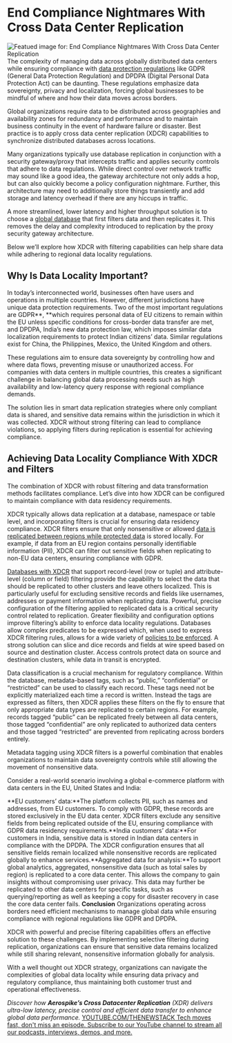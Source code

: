 # End Compliance Nightmares With Cross Data Center Replication
![Featued image for: End Compliance Nightmares With Cross Data Center Replication](https://cdn.thenewstack.io/media/2024/10/acb84668-privacy-1024x576.jpg)
The complexity of managing data across globally distributed data centers while ensuring compliance with [data protection regulations](https://thenewstack.io/the-cloud-makes-privacy-and-gdpr-easier-not-harder/) like GDPR (General Data Protection Regulation) and DPDPA (Digital Personal Data Protection Act) can be daunting. These regulations emphasize data sovereignty, privacy and localization, forcing global businesses to be mindful of where and how their data moves across borders.

Global organizations require data to be distributed across geographies and availability zones for redundancy and performance and to maintain business continuity in the event of hardware failure or disaster. Best practice is to apply cross data center replication (XDCR) capabilities to synchronize distributed databases across locations.

Many organizations typically use database replication in conjunction with a security gateway/proxy that intercepts traffic and applies security controls that adhere to data regulations. While direct control over network traffic may sound like a good idea, the gateway architecture not only adds a hop, but can also quickly become a policy configuration nightmare. Further, this architecture may need to additionally store things transiently and add storage and latency overhead if there are any hiccups in traffic.

A more streamlined, lower latency and higher throughput solution is to choose a [global database](https://aerospike.com/blog/aerospike-database-7-2/?utm_source=byline&utm_medium=pr&utm_campaign=the%20new%20stack) that first filters data and then replicates it. This removes the delay and complexity introduced to replication by the proxy security gateway architecture.

Below we’ll explore how XDCR with filtering capabilities can help share data while adhering to regional data locality regulations.

## Why Is Data Locality Important?
In today’s interconnected world, businesses often have users and operations in multiple countries. However, different jurisdictions have unique data protection requirements. Two of the most important regulations are GDPR**, **which requires personal data of EU citizens to remain within the EU unless specific conditions for cross-border data transfer are met, and DPDPA, India’s new data protection law, which imposes similar data localization requirements to protect Indian citizens’ data. Similar regulations exist for China, the Philippines, Mexico, the United Kingdom and others.

These regulations aim to ensure data sovereignty by controlling how and where data flows, preventing misuse or unauthorized access. For companies with data centers in multiple countries, this creates a significant challenge in balancing global data processing needs such as high availability and low-latency query response with regional compliance demands.

The solution lies in smart data replication strategies where only compliant data is shared, and sensitive data remains within the jurisdiction in which it was collected. XDCR without strong filtering can lead to compliance violations, so applying filters during replication is essential for achieving compliance.

## Achieving Data Locality Compliance With XDCR and Filters
The combination of XDCR with robust filtering and data transformation methods facilitates compliance. Let’s dive into how XDCR can be configured to maintain compliance with data residency requirements.

XDCR typically allows data replication at a database, namespace or table level, and incorporating filters is crucial for ensuring data residency compliance. XDCR filters ensure that only nonsensitive or allowed [data is replicated between regions while protected data](https://thenewstack.io/the-data-protection-challenges-of-kubernetes/) is stored locally. For example, if data from an EU region contains personally identifiable information (PII), XDCR can filter out sensitive fields when replicating to non-EU data centers, ensuring compliance with GDPR.

[Databases with XDCR](https://aerospike.com/products/database/?utm_source=byline&utm_medium=pr&utm_campaign=the%20new%20stack) that support record-level (row or tuple) and attribute-level (column or field) filtering provide the capability to select the data that should be replicated to other clusters and leave others localized. This is particularly useful for excluding sensitive records and fields like usernames, addresses or payment information when replicating data.
Powerful, precise configuration of the filtering applied to replicated data is a critical security control related to replication. Greater flexibility and configuration options improve filtering’s ability to enforce data locality regulations. Databases allow complex predicates to be expressed which, when used to express XDCR filtering rules, allows for a wide variety of [policies to be enforced](https://thenewstack.io/real-time-policy-enforcement-with-governance-as-code/). A strong solution can slice and dice records and fields at wire speed based on source and destination cluster. Access controls protect data on source and destination clusters, while data in transit is encrypted.

Data classification is a crucial mechanism for regulatory compliance. Within the database, metadata-based tags, such as “public,” “confidential” or “restricted” can be used to classify each record. These tags need not be explicitly materialized each time a record is written. Instead the tags are expressed as filters, then XDCR applies these filters on the fly to ensure that only appropriate data types are replicated to certain regions. For example, records tagged “public” can be replicated freely between all data centers, those tagged “confidential” are only replicated to authorized data centers and those tagged “restricted” are prevented from replicating across borders entirely.

Metadata tagging using XDCR filters is a powerful combination that enables organizations to maintain data sovereignty controls while still allowing the movement of nonsensitive data.

Consider a real-world scenario involving a global e-commerce platform with data centers in the EU, United States and India:

**EU customers’ data:**The platform collects PII, such as names and addresses, from EU customers. To comply with GDPR, these records are stored exclusively in the EU data center. XDCR filters exclude any sensitive fields from being replicated outside of the EU, ensuring compliance with GDPR data residency requirements.**India customers’ data:**For customers in India, sensitive data is stored in Indian data centers in compliance with the DPDPA. The XDCR configuration ensures that all sensitive fields remain localized while nonsensitive records are replicated globally to enhance services.**Aggregated data for analysis:**To support global analytics, aggregated, nonsensitive data (such as total sales by region) is replicated to a core data center. This allows the company to gain insights without compromising user privacy. This data may further be replicated to other data centers for specific tasks, such as querying/reporting as well as keeping a copy for disaster recovery in case the core data center fails.
**Conclusion**
Organizations operating across borders need efficient mechanisms to manage global data while ensuring compliance with regional regulations like GDPR and DPDPA.

XDCR with powerful and precise filtering capabilities offers an effective solution to these challenges. By implementing selective filtering during replication, organizations can ensure that sensitive data remains localized while still sharing relevant, nonsensitive information globally for analysis.

With a well thought out XDCR strategy, organizations can navigate the complexities of global data locality while ensuring data privacy and regulatory compliance, thus maintaining both customer trust and operational effectiveness.

*Discover how **Aerospike’s Cross Datacenter Replication** (XDR) delivers ultra-low latency, precise control and efficient data transfer to enhance global data performance.*
[
YOUTUBE.COM/THENEWSTACK
Tech moves fast, don't miss an episode. Subscribe to our YouTube
channel to stream all our podcasts, interviews, demos, and more.
](https://youtube.com/thenewstack?sub_confirmation=1)